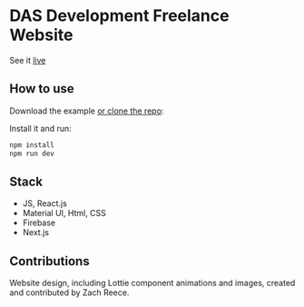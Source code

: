 # DAS Development Freelance Website

See it [live](https://das-next-js.vercel.app/)

## How to use

Download the example [or clone the repo](https://github.com/onTheDL/das-nextJS.git):

Install it and run:

```sh
npm install
npm run dev
```

## Stack

- JS, React.js
- Material UI, Html, CSS
- Firebase
- Next.js



## Contributions

Website design, including Lottie component animations and images, created and contributed by Zach Reece.

